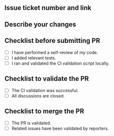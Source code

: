 ## Issue ticket number and link


## Describe your changes


## Checklist before submitting PR
- [ ] I have performed a self-review of my code.
- [ ] I added relevant tests.
- [ ] I ran and validated the CI validation script locally.

## Checklist to validate the PR
- [ ] The CI validation was successful.
- [ ] All discussions are closed.

## Checklist to merge the PR
- [ ] The PR is validated.
- [ ] Related issues have been validated by reporters.
